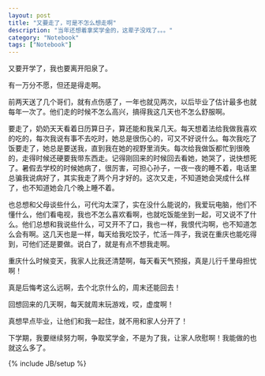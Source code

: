 ```yaml
---
layout: post
title: "又要走了，可是不怎么想走啊"
description: "当年还想着拿奖学金的，这辈子没戏了。。。"
category: "Notebook"
tags: ["Notebook"]
---
```


又要开学了，我也要离开阳泉了。

有一万分不愿，但还是得走啊。

前两天送了几个哥们，就有点伤感了，一年也就见两次，以后毕业了估计最多也就每年一次了。他们走的时候不怎么高兴，搞得我这几天也不怎么舒服啊。

要走了，奶奶天天看着日历算日子，算还能和我呆几天。每天想着法给我做我喜欢的吃的，每次我说有事不去吃时，她总是很伤心的，可又不好说什么。每次我吃了饭要走了，她总是要送我，直到我在她的视野里消失。每次给我做饭都忙到很晚的，走得时候还硬要我带东西走。记得刚回来的时候回去看她，她哭了，说快想死了。暑假去学校的时候她病了，很厉害，可担心孙子，一夜一夜的睡不着，电话里总骗我说病好了，其实我走了两个月才好的。这次又走，不知道她会哭成什么样了，也不知道她会几个晚上睡不着。

也总想和父母谈些什么，可代沟太深了，实在没什么能说的，我爱玩电脑，他们不懂什么，他们看电视，我也不怎么喜欢看啊，也就吃饭能坐到一起，可又说不了什么。他们总想和我说些什么，可又开不了口，我也一样，我恨代沟啊，也不知道怎么会有啊。这几天也是一样，每天给我吃饺子，忙活一阵子，我说在重庆也能吃得到，可他们还是要做。说白了，就是有点不想我走啊。

重庆什么时候变天，我家人比我还清楚啊，每天看天气预报，真是儿行千里母担忧啊！

真是后悔考这么远啊，去个北京什么的，周末还能回去！

回想回来的几天啊，每天就周末玩游戏，哎，虚度啊！

真想早点毕业，让他们和我一起住，就不用和家人分开了！

下学期，我要继续努力啊，争取奖学金，不是为了我，让家人欣慰啊！我能做的也就这么多了。

{% include JB/setup %}